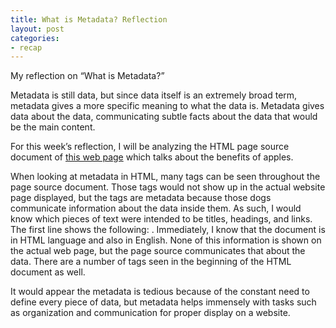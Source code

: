 ```yaml
---
title: What is Metadata? Reflection
layout: post
categories:
- recap
---
```

My reflection on “What is Metadata?”

Metadata is still data, but since data itself is an extremely broad term, metadata gives a more specific meaning to what the data is. Metadata gives data about the data, communicating subtle facts about the data that would be the main content. 

For this week’s reflection, I will be analyzing the HTML page source document of [this web page](https://www.healthline.com/nutrition/10-health-benefits-of-apples) which talks about the benefits of apples. 

When looking at metadata in HTML, many tags can be seen throughout the page source document. Those tags would not show up in the actual website page displayed, but the tags are metadata because those dogs communicate information about the data inside them. As such, I would know which pieces of text were intended to be titles, headings, and links. The first line shows the following: <!DOCTYPE html><html lang=”en”>. Immediately, I know that the document is in HTML language and also in English. None of this information is shown on the actual web page, but the page source communicates that about the data. There are a number of <meta> tags seen in the beginning of the HTML document as well.

It would appear the metadata is tedious because of the constant need to define every piece of data, but metadata helps immensely with tasks such as organization and communication for proper display on a website. 
